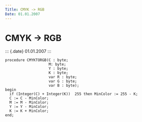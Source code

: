 ```yaml
---
Title: CMYK -> RGB
Date: 01.01.2007
---
```



CMYK -> RGB
===========

::: {.date}
01.01.2007
:::

    procedure CMYKTORGB(C : byte;
                        M: byte;
                        Y : byte;
                        K : byte;
                        var R : byte;
                        var G : byte;
                        var B : byte);
    begin
      if (Integer(C) + Integer(K))  255 then MinColor := 255 - K;
      C := C - MinColor;
      M := M - MinColor;
      Y := Y - MinColor;
      K := K + MinColor;
    end;
